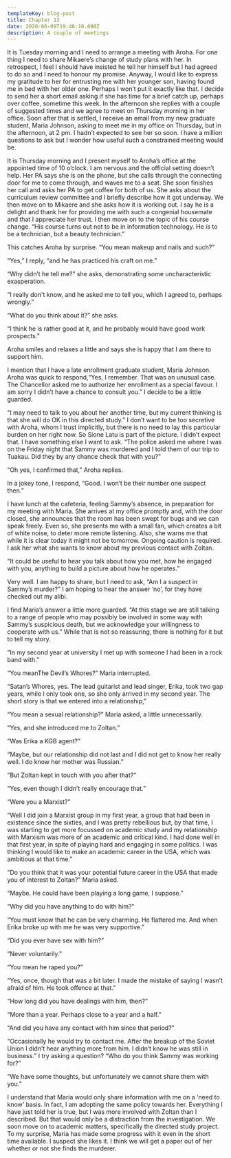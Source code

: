 ```yaml
---
templateKey: blog-post
title: Chapter 13
date: 2020-06-09T19:46:10.090Z
description: A couple of meetings
---
```

It is Tuesday morning and I need to arrange a meeting with Aroha. For one thing I need to share Mikaere’s change of study plans with her. In retrospect, I feel I should have insisted he tell her himself but I had agreed to do so and I need to honour my promise. Anyway, I would like to express my gratitude to her for entrusting me with her younger son, having found me in bed with her older one. Perhaps I won’t put it exactly like that. I decide to send her a short email asking if she has time for a brief catch up, perhaps over coffee, sometime this week. In the afternoon she replies with a couple of suggested times and we agree to meet on Thursday morning in her office. Soon after that is settled, I receive an email from my new graduate student, Maria Johnson, asking to meet me in my office on Thursday, but in the afternoon, at 2 pm. I hadn’t expected to see her so soon. I have a million questions to ask but I wonder how useful such a constrained meeting would be.

It is Thursday morning and I present myself to Aroha’s office at the appointed time of 10 o’clock. I am nervous and the official setting doesn’t help. Her PA says she is on the phone, but she calls through the connecting door for me to come through, and waves me to a seat. She soon finishes her call and asks her PA to get coffee for both of us. She asks about the curriculum review committee and I briefly describe how it got underway. We then move on to Mikaere and she asks how it is working out. I say he is a delight and thank her for providing me with such a congenial housemate and that I appreciate her trust. I then move on to the topic of his course change. “His course turns out not to be in information technology. He *is* to be a technician, but a beauty technician.”

This catches Aroha by surprise. “You mean makeup and nails and such?”

“Yes,” I reply, “and he has practiced his craft on me.”

“Why didn’t he tell me?” she asks, demonstrating some uncharacteristic exasperation.

“I really don't know, and he asked me to tell you, which I agreed to, perhaps wrongly.”

“What do you think about it?” she asks.

“I think he is rather good at it, and he probably would have good work prospects.”

Aroha smiles and relaxes a little and says she is happy that I am there to support him.

I mention that I have a late enrollment graduate student, Maria Johnson. Aroha was quick to respond,“Yes, I remember. That was an unusual case. The Chancellor asked me to authorize her enrollment as a special favour. I am sorry I didn’t have a chance to consult you.” I decide to be a little guarded.

“I may need to talk to you about her another time, but my current thinking is that she will do OK in this directed study.” I don’t want to be too secretive with Aroha, whom I trust implicitly, but there is no need to lay this particular burden on her right now. So Sione Latu is part of the picture. I didn’t expect that. I have something else I want to ask. “The police asked me where I was on the Friday night that Sammy was murdered and I told them of our trip to Tuakau. Did they by any chance check that with you?”

“Oh yes, I confirmed that,” Aroha replies.

In a jokey tone, I respond, “Good. I won’t be their number one suspect then.”

I have lunch at the cafeteria, feeling Sammy’s absence, in preparation for my meeting with Maria. She arrives at my office promptly and, with the door closed, she announces that the room has been swept for bugs and we can speak freely. Even so, she presents me with a small fan, which creates a bit of white noise, to deter more remote listening. Also, she warns me that while it is clear today it might not be tomorrow. Ongoing caution is required. I ask her what she wants to know about my previous contact with Zoltan.

“It could be useful to hear you talk about how you met, how he engaged with you, anything to build a picture about how he operates.”

Very well. I am happy to share, but I need to ask, “Am I a suspect in Sammy’s murder?” I am hoping to hear the answer ‘no’, for they have checked out my alibi.

I find Maria’s answer a little more guarded. “At this stage we are still talking to a range of people who may possibly be involved in some way with Sammy’s suspicious death, but we acknowledge your willingness to cooperate with us.” While that is not so reassuring, there is nothing for it but to tell my story.

“In my second year at university I met up with someone I had been in a rock band with.”

“You meanThe Devil’s Whores?” Maria interrupted.

“Satan’s Whores, yes. The lead guitarist and lead singer, Erika, took two gap years, while I only took one, so she only arrived in my second year. The short story is that we entered into a relationship,”

“You mean a sexual relationship?” Maria asked, a little unnecessarily.

“Yes, and she introduced me to Zoltan.”

“Was Erika a KGB agent?”

“Maybe, but our relationship did not last and I did not get to know her really well. I do know her mother was Russian.”

“But Zoltan kept in touch with you after that?”

“Yes, even though I didn’t really encourage that.”

“Were you a Marxist?”

“Well I did join a Marxist group in my first year, a group that had been in existence since the sixties, and I was pretty rebellious but, by that time, I was starting to get more focussed on academic study and my relationship with Marxism was more of an academic and critical kind. I had done well in that first year, in spite of playing hard and engaging in some politics. I was thinking I would like to make an academic career in the USA, which was ambitious at that time.”

“Do you think that it was your potential future career in the USA that made you of interest to Zoltan?” Maria asked.

“Maybe. He could have been playing a long game, I suppose.”

“Why did you have anything to do with him?”

“You must know that he can be very charming. He flattered me. And when Erika broke up with me he was very supportive.”

“Did you ever have sex with him?”

“Never voluntarily.”

“You mean he raped you?”

“Yes, once, though that was a bit later. I made the mistake of saying I wasn’t afraid of him. He took offence at that.”

“How long did you have dealings with him, then?”

“More than a year. Perhaps close to a year and a half.”

“And did you have any contact with him since that period?”

“Occasionally he would try to contact me. After the breakup of the Soviet Union I didn’t hear anything more from him. I didn’t know he was still in business.” I try asking a question? “Who do you think Sammy was working for?”

“We have some thoughts, but unfortunately we cannot share them with you.”

I understand that Maria would only share information with me on a ‘need to know’ basis. In fact, I am adopting the same policy towards her. Everything I have just told her is true, but I was more involved with Zoltan than I described. But that would only be a distraction from the investigation. We soon move on to academic matters, specifically the directed study project. To my surprise, Maria has made some progress with it even in the short time available. I suspect she likes it. I think we will get a paper out of her whether or not she finds the murderer.